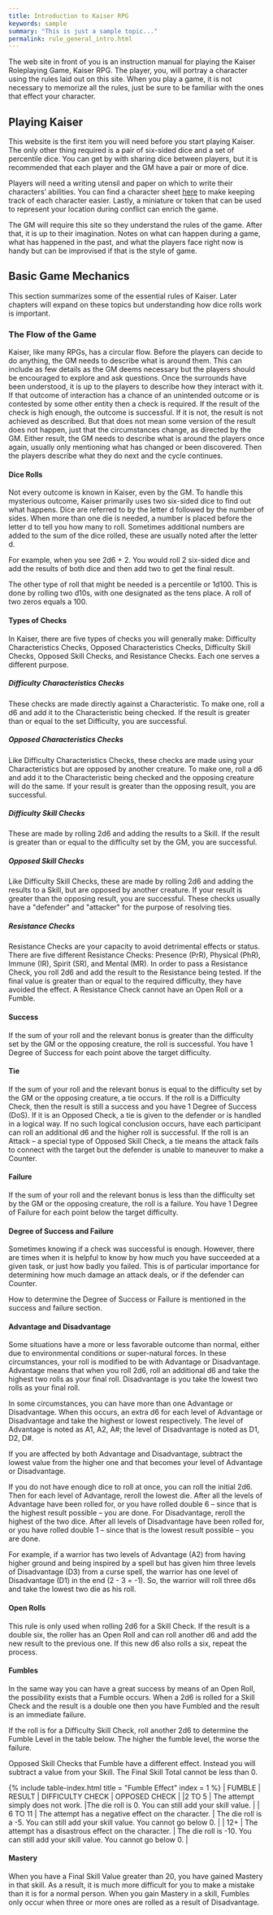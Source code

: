 ```yaml
---
title: Introduction to Kaiser RPG
keywords: sample
summary: "This is just a sample topic..."
permalink: rule_general_intro.html
---
```


The web site in front of you is an instruction manual for playing the Kaiser Roleplaying Game, Kaiser RPG. The player, you, will portray a character using the rules laid out on this site. When you play a game, it is not necessary to memorize all the rules, just be sure to be familiar with the ones that effect your character.

## Playing Kaiser
This website is the first item you will need before you start playing Kaiser. The only other thing required is a pair of six-sided dice and a set of percentile dice. You can get by with sharing dice between players, but it is recommended that each player and the GM have a pair or more of dice.

Players will need a writing utensil and paper on which to write their characters’ abilities. You can find a character sheet [here](TODO) to make keeping track of each character easier. Lastly, a miniature or token that can be used to represent your location during conflict can enrich the game.

The GM will require this site so they understand the rules of the game. After that, it is up to their imagination. Notes on what can happen during a game, what has happened in the past, and what the players face right now is handy but can be improvised if that is the style of game.

## Basic Game Mechanics
This section summarizes some of the essential rules of Kaiser. Later chapters will expand on these topics but understanding how dice rolls work is important.

### The Flow of the Game
Kaiser, like many RPGs, has a circular flow. Before the players can decide to do anything, the GM needs to describe what is around them. This can include as few details as the GM deems necessary but the players should be encouraged to explore and ask questions. Once the surrounds have been understood, it is up to the players to describe how they interact with it. If that outcome of interaction has a chance of an unintended outcome or is contested by some other entity then a check is required. If the result of the check is high enough, the outcome is successful. If it is not, the result is not achieved as described. But that does not mean some version of the result does not happen, just that the circumstances change, as directed by the GM. Either result, the GM needs to describe what is around the players once again, usually only mentioning what has changed or been discovered. Then the players describe what they do next and the cycle continues.

#### Dice Rolls
Not every outcome is known in Kaiser, even by the GM. To handle this mysterious outcome, Kaiser primarily uses two six-sided dice to find out what happens. Dice are referred to by the letter d followed by the number of sides. When more than one die is needed, a number is placed before the letter d to tell you how many to roll. Sometimes additional numbers are added to the sum of the dice rolled, these are usually noted after the letter d. 

For example, when you see 2d6 + 2. You would roll 2 six-sided dice and add the results of both dice and then add two to get the final result.

The other type of roll that might be needed is a percentile or 1d100. This is done by rolling two d10s, with one designated as the tens place. A roll of two zeros equals a 100. 

#### Types of Checks
In Kaiser, there are five types of checks you will generally make: Difficulty Characteristics Checks, Opposed Characteristics Checks, Difficulty Skill Checks, Opposed Skill Checks, and Resistance Checks. Each one serves a different purpose.

##### Difficulty Characteristics Checks
These checks are made directly against a Characteristic. To make one, roll a d6 and add it to the Characteristic being checked. If the result is greater than or equal to the set Difficulty, you are successful.

##### Opposed Characteristics Checks
Like Difficulty Characteristics Checks, these checks are made using your Characteristics but are opposed by another creature. To make one, roll a d6 and add it to the Characteristic being checked and the opposing creature will do the same. If your result is greater than the opposing result, you are successful.

##### Difficulty Skill Checks 
These are made by rolling 2d6 and adding the results to a Skill. If the result is greater than or equal to the difficulty set by the GM, you are successful.

##### Opposed Skill Checks
Like Difficulty Skill Checks, these are made by rolling 2d6 and adding the results to a Skill, but are opposed by another creature. If your result is greater than the opposing result, you are successful. These checks usually have a "defender" and "attacker" for the purpose of resolving ties.

##### Resistance Checks
Resistance Checks are your capacity to avoid detrimental effects or status. There are five different Resistance Checks: Presence (PrR), Physical (PhR), Immune (IR), Spirit (SR), and Mental (MR). In order to pass a Resistance Check, you roll 2d6 and add the result to the Resistance being tested. If the final value is greater than or equal to the required difficulty, they have avoided the effect. A Resistance Check cannot have an Open Roll or a Fumble.

#### Success
If the sum of your roll and the relevant bonus is greater than the difficulty set by the GM or the opposing creature, the roll is successful. You have 1 Degree of Success for each point above the target difficulty.

#### Tie
If the sum of your roll and the relevant bonus is equal to the difficulty set by the GM or the opposing creature, a tie occurs. If the roll is a Difficulty Check, then the result is still a success and you have 1 Degree of Success (DoS). If it is an Opposed Check, a tie is given to the defender or is handled in a logical way. If no such logical conclusion occurs, have each participant can roll an additional d6 and the higher roll is successful. If the roll is an Attack – a special type of Opposed Skill Check, a tie means the attack fails to connect with the target but the defender is unable to maneuver to make a Counter. 

#### Failure
If the sum of your roll and the relevant bonus is less than the difficulty set by the GM or the opposing creature, the roll is a failure. You have 1 Degree of Failure for each point below the target difficulty.

#### Degree of Success and Failure
Sometimes knowing if a check was successful is enough. However, there are times when it is helpful to know by how much you have succeeded at a given task, or just how badly you failed. This is of particular importance for determining how much damage an attack deals, or if the defender can Counter.

How to determine the Degree of Success or Failure is mentioned in the success and failure section.

#### Advantage and Disadvantage
Some situations have a more or less favorable outcome than normal, either due to environmental conditions or super-natural forces. In these circumstances, your roll is modified to be with Advantage or Disadvantage. Advantage means that when you roll 2d6, roll an additional d6 and take the highest two rolls as your final roll. Disadvantage is you take the lowest two rolls as your final roll. 

In some circumstances, you can have more than one Advantage or Disadvantage. When this occurs, an extra d6 for each level of Advantage or Disadvantage and take the highest or lowest respectively. The level of Advantage is noted as A1, A2, A#; the level of Disadvantage is noted as D1, D2, D#.

If you are affected by both Advantage and Disadvantage, subtract the lowest value from the higher one and that becomes your level of Advantage or Disadvantage.

If you do not have enough dice to roll at once, you can roll the initial 2d6. Then for each level of Advantage, reroll the lowest die. After all the levels of Advantage have been rolled for, or you have rolled double 6 – since that is the highest result possible – you are done. For Disadvantage, reroll the highest of the two dice. After all levels of Disadvantage have been rolled for, or you have rolled double 1 – since that is the lowest result possible – you are done.

For example, if a warrior has two levels of Advantage (A2) from having higher ground and being inspired by a spell but has given him three levels of Disadvantage (D3) from a curse spell, the warrior has one level of Disadvantage (D1) in the end (2 - 3 = -1). So, the warrior will roll three d6s and take the lowest two die as his roll.

#### Open Rolls
This rule is only used when rolling 2d6 for a Skill Check. If the result is a double six, the roller has an Open Roll and can roll another d6 and add the new result to the previous one. If this new d6 also rolls a six, repeat the process.

#### Fumbles
In the same way you can have a great success by means of an Open Roll, the possibility exists that a Fumble occurs. When a 2d6 is rolled for a Skill Check and the result is a double one then you have Fumbled and the result is an immediate failure.

If the roll is for a Difficulty Skill Check, roll another 2d6 to determine the Fumble Level in the table below. The higher the fumble level, the worse the failure. 

Opposed Skill Checks that Fumble have a different effect. Instead you will subtract a value from your Skill. The Final Skill Total cannot be less than 0.

{% include table-index.html title = "Fumble Effect" index = 1 %}
| FUMBLE | RESULT | DIFFICULTY CHECK | OPPOSED CHECK |
|2 TO 5 | The attempt simply does not work. |The die roll is 0. You can still add your skill value. |
| 6 TO 11 | The attempt has a negative effect on the character. | The die roll is a -5. You can still add your skill value. You cannot go below 0. |
| 12+ | The attempt has a disastrous effect on the character. | The die roll is -10. You can still add your skill value. You cannot go below 0. |

#### Mastery
When you have a Final Skill Value greater than 20, you have gained Mastery in that skill. As a result, it is much more difficult for you to make a mistake than it is for a normal person. When you gain Mastery in a skill, Fumbles only occur when three or more ones are rolled as a result of Disadvantage.
